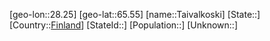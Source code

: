 ﻿---
location: [65.55,28.25]
type: City
tags:
- geo/City


SpocWebEntityId: 34736
isDeleted: false
confidential: public

---
[geo-lon::28.25]
[geo-lat::65.55]
[name::Taivalkoski]
[State::]
[Country::[Finland](geo/Continent/Europe/Finland.md)]
[StateId::]
[Population::]
[Unknown::]

